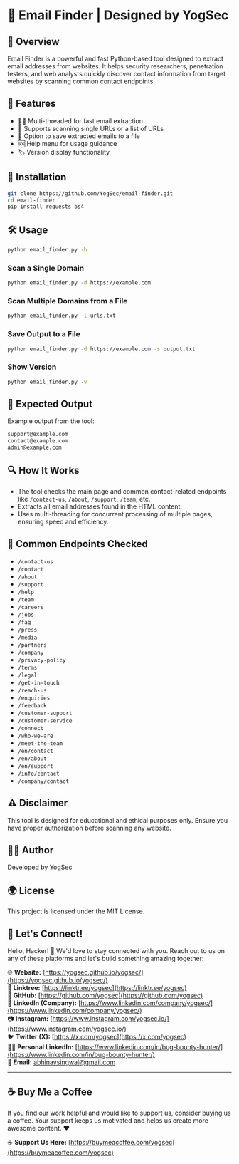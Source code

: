 # 📧 Email Finder | Designed by YogSec

## 📝 Overview
Email Finder is a powerful and fast Python-based tool designed to extract email addresses from websites. It helps security researchers, penetration testers, and web analysts quickly discover contact information from target websites by scanning common contact endpoints.

## 🌟 Features
- 🧑‍💻 Multi-threaded for fast email extraction
- 📄 Supports scanning single URLs or a list of URLs
- 💾 Option to save extracted emails to a file
- 🆘 Help menu for usage guidance
- 🏷️ Version display functionality

## 🚀 Installation
```bash
git clone https://github.com/YogSec/email-finder.git
cd email-finder
pip install requests bs4
```

## 🛠️ Usage
```bash
python email_finder.py -h
```
### Scan a Single Domain
```bash
python email_finder.py -d https://example.com
```
### Scan Multiple Domains from a File
```bash
python email_finder.py -l urls.txt
```
### Save Output to a File
```bash
python email_finder.py -d https://example.com -s output.txt
```
### Show Version
```bash
python email_finder.py -v
```
## 📂 Expected Output
Example output from the tool:
```bash
support@example.com
contact@example.com
admin@example.com
```
## 🔍 How It Works
- The tool checks the main page and common contact-related endpoints like `/contact-us`, `/about`, `/support`, `/team`, etc.
- Extracts all email addresses found in the HTML content.
- Uses multi-threading for concurrent processing of multiple pages, ensuring speed and efficiency.

## 🔗 Common Endpoints Checked
- `/contact-us`
- `/contact`
- `/about`
- `/support`
- `/help`
- `/team`
- `/careers`
- `/jobs`
- `/faq`
- `/press`
- `/media`
- `/partners`
- `/company`
- `/privacy-policy`
- `/terms`
- `/legal`
- `/get-in-touch`
- `/reach-us`
- `/enquiries`
- `/feedback`
- `/customer-support`
- `/customer-service`
- `/connect`
- `/who-we-are`
- `/meet-the-team`
- `/en/contact`
- `/en/about`
- `/en/support`
- `/info/contact`
- `/company/contact`

## ⚠️ Disclaimer
This tool is designed for educational and ethical purposes only. Ensure you have proper authorization before scanning any website.

## 🧑‍💻 Author
Developed by YogSec

## 🌍 License
This project is licensed under the MIT License.

## 🌟 Let's Connect!

Hello, Hacker! 👋 We'd love to stay connected with you. Reach out to us on any of these platforms and let's build something amazing together:

🌐 **Website:** [https://yogsec.github.io/yogsec/](https://yogsec.github.io/yogsec/)  
📜 **Linktree:** [https://linktr.ee/yogsec](https://linktr.ee/yogsec)  
🔗 **GitHub:** [https://github.com/yogsec](https://github.com/yogsec)  
💼 **LinkedIn (Company):** [https://www.linkedin.com/company/yogsec/](https://www.linkedin.com/company/yogsec/)  
📷 **Instagram:** [https://www.instagram.com/yogsec.io/](https://www.instagram.com/yogsec.io/)  
🐦 **Twitter (X):** [https://x.com/yogsec](https://x.com/yogsec)  
👨‍💼 **Personal LinkedIn:** [https://www.linkedin.com/in/bug-bounty-hunter/](https://www.linkedin.com/in/bug-bounty-hunter/)  
📧 **Email:** abhinavsingwal@gmail.com

---

## ☕ Buy Me a Coffee

If you find our work helpful and would like to support us, consider buying us a coffee. Your support keeps us motivated and helps us create more awesome content. ❤️

☕ **Support Us Here:** [https://buymeacoffee.com/yogsec](https://buymeacoffee.com/yogsec)
